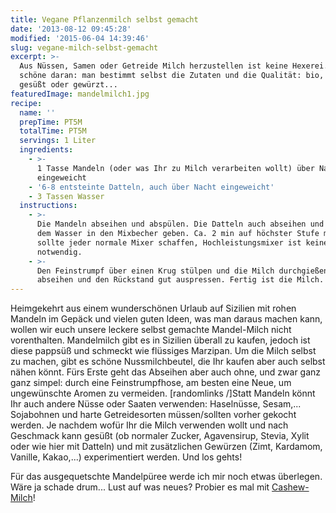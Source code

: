 ```yaml
---
title: Vegane Pflanzenmilch selbst gemacht
date: '2013-08-12 09:45:28'
modified: '2015-06-04 14:39:46'
slug: vegane-milch-selbst-gemacht
excerpt: >-
  Aus Nüssen, Samen oder Getreide Milch herzustellen ist keine Hexerei. Das
  schöne daran: man bestimmt selbst die Zutaten und die Qualität: bio, Rohkost,
  gesüßt oder gewürzt...
featuredImage: mandelmilch1.jpg
recipe:
  name: ''
  prepTime: PT5M
  totalTime: PT5M
  servings: 1 Liter
  ingredients:
    - >-
      1 Tasse Mandeln (oder was Ihr zu Milch verarbeiten wollt) über Nacht
      eingeweicht
    - '6-8 entsteinte Datteln, auch über Nacht eingeweicht'
    - 3 Tassen Wasser
  instructions:
    - >-
      Die Mandeln abseihen und abspülen. Die Datteln auch abseihen und alles mit
      dem Wasser in den Mixbecher geben. Ca. 2 min auf höchster Stufe mixen. Das
      sollte jeder normale Mixer schaffen, Hochleistungsmixer ist keiner
      notwendig.
    - >-
      Den Feinstrumpf über einen Krug stülpen und die Milch durchgießen,
      abseihen und den Rückstand gut auspressen. Fertig ist die Milch.
---
```


Heimgekehrt aus einem wunderschönen Urlaub auf Sizilien mit rohen Mandeln im Gepäck und vielen guten Ideen, was man daraus machen kann, wollen wir euch unsere leckere selbst gemachte Mandel-Milch nicht vorenthalten. Mandelmilch gibt es in Sizilien überall zu kaufen, jedoch ist diese pappsüß und schmeckt wie flüssiges Marzipan. Um die Milch selbst zu machen, gibt es schöne Nussmilchbeutel, die Ihr kaufen aber auch selbst nähen könnt. Fürs Erste geht das Abseihen aber auch ohne, und zwar ganz ganz simpel: durch eine Feinstrumpfhose, am besten eine Neue, um ungewünschte Aromen zu vermeiden. \[randomlinks /\]Statt Mandeln könnt Ihr auch andere Nüsse oder Saaten verwenden: Haselnüsse, Sesam,... Sojabohnen und harte Getreidesorten müssen/sollten vorher gekocht werden. Je nachdem wofür Ihr die Milch verwenden wollt und nach Geschmack kann gesüßt (ob normaler Zucker, Agavensirup, Stevia, Xylit oder wie hier mit Datteln) und mit zusätzlichen Gewürzen (Zimt, Kardamom, Vanille, Kakao,...) experimentiert werden. Und los gehts!

Für das ausgequetschte Mandelpüree werde ich mir noch etwas überlegen. Wäre ja schade drum... Lust auf was neues? Probier es mal mit [Cashew-Milch](https://www.veganblatt.com/cashew-milch)! [<!-- Image removed (no copyright): pflanzenmilch-herstellung-1024x337.jpg -->](https://www.veganblatt.com/i/pflanzenmilch-herstellung.jpg)
